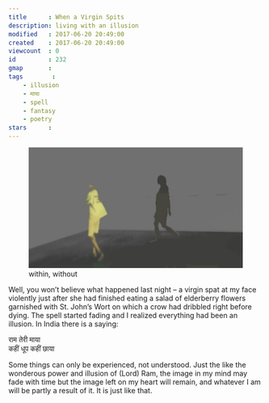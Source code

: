 ```yaml
---
title      : When a Virgin Spits
description: living with an illusion
modified   : 2017-06-20 20:49:00
created    : 2017-06-20 20:49:00
viewcount  : 0
id         : 232
gmap       : 
tags        :
    - illusion
    - माया
    - spell
    - fantasy
    - poetry
stars      : 
---
```


<figure>
    <img src="img/in-out.jpg">
    <figcaption>within, without</figcaption>
</figure>

Well, you won’t believe what happened last night – a virgin spat at my face violently just after she had finished eating a salad of elderberry flowers garnished with St. John’s Wort on which a crow had dribbled right before dying. The spell started fading and I realized everything had been an illusion. In India there is a saying:

<span class='punkish-pair' data-key = '' data-val='(Lord) Ram, it is because of your wondrous power and illusion,<br>in some places there is sunshine, while in other places there is shade'>राम तेरी माया  
कहीं धूप कहीं छाया</span>

Some things can only be experienced, not understood. Just the like the wonderous power and illusion of (Lord) Ram, the image in my mind may fade with time but the image left on my heart will remain, and whatever I am will be partly a result of it. It is just like that.
